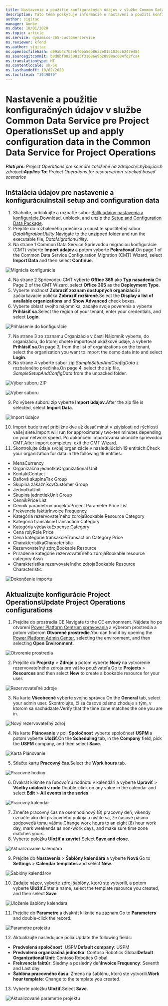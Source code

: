 ```yaml
---
title: Nastavenie a použitie konfiguračných údajov v službe Common Data Service pre Project Operations
description: Táto téma poskytuje informácie o nastavení a použití konfiguračných údajov v Project Operations.
author: sigitac
manager: Annbe
ms.date: 10/01/2020
ms.topic: article
ms.service: dynamics-365-customerservice
ms.reviewer: kfend
ms.author: sigitac
ms.openlocfilehash: d99ab4c7b2ebf6ba56b86a3e0151036c6247e484
ms.sourcegitcommit: b9d8bf00239815f31686e9b28998ac684fd2fca4
ms.translationtype: HT
ms.contentlocale: sk-SK
ms.lasthandoff: 10/02/2020
ms.locfileid: "3949070"
---
```

# <a name="set-up-and-apply-configuration-data-in-the-common-data-service-for-project-operations"></a><span data-ttu-id="e15dd-103">Nastavenie a použitie konfiguračných údajov v službe Common Data Service pre Project Operations</span><span class="sxs-lookup"><span data-stu-id="e15dd-103">Set up and apply configuration data in the Common Data Service for Project Operations</span></span>

<span data-ttu-id="e15dd-104">_**Platí pre:** Project Operations pre scenáre založené na zdrojoch/chýbajúcich zdrojoch_</span><span class="sxs-lookup"><span data-stu-id="e15dd-104">_**Applies To:** Project Operations for resource/non-stocked based scenarios_</span></span>

## <a name="install-setup-and-configuration-data"></a><span data-ttu-id="e15dd-105">Inštalácia údajov pre nastavenie a konfiguráciu</span><span class="sxs-lookup"><span data-stu-id="e15dd-105">Install setup and configuration data</span></span>

1. <span data-ttu-id="e15dd-106">Stiahnite, odblokujte a rozbaľte súbor [Balík údajov nastavenia a konfigurácie](https://download.microsoft.com/download/1/3/4/1349369c-6209-42b7-b3b4-5be0e67cacd8/ProjOpsSampleSetupData-%20Integrated%20UR1.zip).</span><span class="sxs-lookup"><span data-stu-id="e15dd-106">Download, unblock, and unzip the [Setup and Configuration Data Package](https://download.microsoft.com/download/1/3/4/1349369c-6209-42b7-b3b4-5be0e67cacd8/ProjOpsSampleSetupData-%20Integrated%20UR1.zip).</span></span>
2. <span data-ttu-id="e15dd-107">Prejdite do rozbaleného priečinka a spustite spustiteľný súbor *DataMigrationUtility*.</span><span class="sxs-lookup"><span data-stu-id="e15dd-107">Navigate to the unzipped folder and run the executable file, *DataMigrationUtility*.</span></span>
3. <span data-ttu-id="e15dd-108">Na strane 1 Common Data Service Sprievodcu migráciou konfigurácie (CMT) vyberte **Import údajov** a potom vyberte **Pokračovať**.</span><span class="sxs-lookup"><span data-stu-id="e15dd-108">On page 1 of the Common Data Service Configuration Migration (CMT) Wizard, select **Import Data** and then select **Continue**.</span></span>

![Migrácia konfigurácie](./media/1ConfigurationMigration.png)

4. <span data-ttu-id="e15dd-110">Na strane 2 Sprievodcu CMT vyberte **Office 365** ako **Typ nasadenia**.</span><span class="sxs-lookup"><span data-stu-id="e15dd-110">On Page 2 of the CMT Wizard, select **Office 365** as the **Deployment Type**.</span></span>
5. <span data-ttu-id="e15dd-111">Vyberte možnosť **Zobraziť zoznam dostupných organizácií** a začiarkavacie políčka **Zobraziť rozšírené**.</span><span class="sxs-lookup"><span data-stu-id="e15dd-111">Select the **Display a list of available organizations** and **Show Advanced** check boxes.</span></span>
6. <span data-ttu-id="e15dd-112">Vyberte oblasť svojho nájomníka, zadajte svoje poverenia a vyberte **Prihlásiť sa**.</span><span class="sxs-lookup"><span data-stu-id="e15dd-112">Select the region of your tenant, enter your credentials, and select **Login**.</span></span>

![Prihlásenie do konfigurácie](./media/2ConfigurationSignin.png)

7. <span data-ttu-id="e15dd-114">Na strane 3 zo zoznamu Organizácie v časti Nájomník vyberte, do organizáciu, do ktorej chcete importovať ukážkové údaje, a vyberte **Prihlásiť sa**.</span><span class="sxs-lookup"><span data-stu-id="e15dd-114">On page 3, from the list of organizations on the tenant, select the organization you want to import the demo data into and select **Login**.</span></span>
8. <span data-ttu-id="e15dd-115">Na strane 4 vyberte súbor zip *SampleSetupAndConfigData* z rozbaleného priečinka.</span><span class="sxs-lookup"><span data-stu-id="e15dd-115">On page 4, select the zip file, *SampleSetupAndConfigData* from the unpacked folder.</span></span>

![Výber súboru ZIP](./media/3ZipFile.png)

![Výber súboru](./media/4SelectAFile.png)

9. <span data-ttu-id="e15dd-118">Po výbere súboru zip vyberte **Import údajov**.</span><span class="sxs-lookup"><span data-stu-id="e15dd-118">After the zip file is selected, select **Import Data**.</span></span>

![Import údajov](./media/5ImportData.png)

10. <span data-ttu-id="e15dd-120">Import bude trvať približne dve až desať minút v závislosti od rýchlosti vašej siete.</span><span class="sxs-lookup"><span data-stu-id="e15dd-120">Import will run for approximately two-ten minutes depending on your network speed.</span></span> <span data-ttu-id="e15dd-121">Po dokončení importovania ukončite sprievodcu CMT.</span><span class="sxs-lookup"><span data-stu-id="e15dd-121">After import completes, exit the CMT Wizard.</span></span> 
11. <span data-ttu-id="e15dd-122">Skontrolujte údaje svojej organizácie v nasledujúcich 19 entitách:</span><span class="sxs-lookup"><span data-stu-id="e15dd-122">Check your organization for data in the following 19 entities:</span></span>

  - <span data-ttu-id="e15dd-123">Mena</span><span class="sxs-lookup"><span data-stu-id="e15dd-123">Currency</span></span>
  - <span data-ttu-id="e15dd-124">Organizačná jednotka</span><span class="sxs-lookup"><span data-stu-id="e15dd-124">Organizational Unit</span></span>
  - <span data-ttu-id="e15dd-125">Kontakt</span><span class="sxs-lookup"><span data-stu-id="e15dd-125">Contact</span></span>
  - <span data-ttu-id="e15dd-126">Daňová skupina</span><span class="sxs-lookup"><span data-stu-id="e15dd-126">Tax Group</span></span>
  - <span data-ttu-id="e15dd-127">Skupina zákazníkov</span><span class="sxs-lookup"><span data-stu-id="e15dd-127">Customer Group</span></span>
  - <span data-ttu-id="e15dd-128">Jednotka</span><span class="sxs-lookup"><span data-stu-id="e15dd-128">Unit</span></span>
  - <span data-ttu-id="e15dd-129">Skupina jednotiek</span><span class="sxs-lookup"><span data-stu-id="e15dd-129">Unit Group</span></span>
  - <span data-ttu-id="e15dd-130">Cenník</span><span class="sxs-lookup"><span data-stu-id="e15dd-130">Price List</span></span>
  - <span data-ttu-id="e15dd-131">Cenník parametrov projektu</span><span class="sxs-lookup"><span data-stu-id="e15dd-131">Project Parameter Price List</span></span>
  - <span data-ttu-id="e15dd-132">Frekvencia faktúr</span><span class="sxs-lookup"><span data-stu-id="e15dd-132">Invoice Frequency</span></span>
  - <span data-ttu-id="e15dd-133">Kategória rezervovateľného zdroja</span><span class="sxs-lookup"><span data-stu-id="e15dd-133">Bookable Resource Category</span></span>
  - <span data-ttu-id="e15dd-134">Kategória transakcie</span><span class="sxs-lookup"><span data-stu-id="e15dd-134">Transaction Category</span></span>
  - <span data-ttu-id="e15dd-135">Kategória výdavku</span><span class="sxs-lookup"><span data-stu-id="e15dd-135">Expense Category</span></span>
  - <span data-ttu-id="e15dd-136">Cena roly</span><span class="sxs-lookup"><span data-stu-id="e15dd-136">Role Price</span></span>
  - <span data-ttu-id="e15dd-137">Cena kategórie transakcie</span><span class="sxs-lookup"><span data-stu-id="e15dd-137">Transaction Category Price</span></span>
  - <span data-ttu-id="e15dd-138">Charakteristika</span><span class="sxs-lookup"><span data-stu-id="e15dd-138">Characteristic</span></span>
  - <span data-ttu-id="e15dd-139">Rezervovateľný zdroj</span><span class="sxs-lookup"><span data-stu-id="e15dd-139">Bookable Resource</span></span>
  - <span data-ttu-id="e15dd-140">Priradenie kategórie rezervovateľného zdroja</span><span class="sxs-lookup"><span data-stu-id="e15dd-140">Bookable resource category Assn</span></span>
  - <span data-ttu-id="e15dd-141">Charakteristika rezervovateľného zdroja</span><span class="sxs-lookup"><span data-stu-id="e15dd-141">Bookable Resource Characteristic</span></span>

![Dokončenie importu](./media/6CompleteImport.png)

## <a name="update-project-operations-configurations"></a><span data-ttu-id="e15dd-143">Aktualizujte konfigurácie Project Operations</span><span class="sxs-lookup"><span data-stu-id="e15dd-143">Update Project Operations configurations</span></span>

1. <span data-ttu-id="e15dd-144">Prejdite do prostredia CE.</span><span class="sxs-lookup"><span data-stu-id="e15dd-144">Navigate to the CE environment.</span></span> <span data-ttu-id="e15dd-145">Nájdete ho po otvorení [Power Platform Centrum spravovania](https://admin.powerplatform.microsoft.com/environments) a výberom prostredia a potom výberom **Otvorené prostredie**.</span><span class="sxs-lookup"><span data-stu-id="e15dd-145">You can find it by opening the [Power Platform Admin Center](https://admin.powerplatform.microsoft.com/environments), selecting the environment, and then selecting **Open Environment**.</span></span> 

![Otvorenie prostredia](./media/7OpenEnvironment.png)

2. <span data-ttu-id="e15dd-147">Prejdite do **Projekty** > **Zdroje** a potom vyberte **Nový** na vytvorenie rezervovateľného zdroja pre vášho používateľa.</span><span class="sxs-lookup"><span data-stu-id="e15dd-147">Go to **Projects** > **Resources** and then select **New** to create a bookable resource for your user.</span></span>

![Rezervovateľné zdroje](./media/8BookableResources.png)

3. <span data-ttu-id="e15dd-149">Na karte **Všeobecné** vyberte svojho správcu.</span><span class="sxs-lookup"><span data-stu-id="e15dd-149">On the **General** tab, select your admin user.</span></span> <span data-ttu-id="e15dd-150">Skontrolujte, či sa časové pásmo zhoduje s tým, v ktorom sa nachádzate.</span><span class="sxs-lookup"><span data-stu-id="e15dd-150">Verify that the time zone matches the one you are in.</span></span> 

![Nový rezervovateľný zdroj](./media/9NewBookableResource.png)

4. <span data-ttu-id="e15dd-152">Na karte **Plánovanie** v poli **Spoločnosť** vyberte spoločnosť **USPM** a potom vyberte **Uložiť**.</span><span class="sxs-lookup"><span data-stu-id="e15dd-152">On the **Scheduling** tab, in the **Company** field, pick the **USPM** company, and then select **Save**.</span></span> 

![Karta Plánovanie](./media/10SchedulingTab.png)

5. <span data-ttu-id="e15dd-154">Stlačte kartu **Pracovný čas**.</span><span class="sxs-lookup"><span data-stu-id="e15dd-154">Select the **Work hours** tab.</span></span>  

![Pracovné hodiny](./media/11WorkHours.png)

6. <span data-ttu-id="e15dd-156">Dvakrát kliknite na ľubovoľnú hodnotu v kalendári a vyberte **Upraviť** > **Všetky udalosti v rade**.</span><span class="sxs-lookup"><span data-stu-id="e15dd-156">Double-click on any value in the calendar and select **Edit** > **All events in the series**.</span></span> 

![Pracovný kalendár](./media/12WorkCalendar.png)

7. <span data-ttu-id="e15dd-158">Zmeňte pracovný čas na osemhodinový (8) pracovný deň, víkendy označte ako dni pracovného pokoja a uistite sa, že časové pásmo zodpovedá tomu vášmu.</span><span class="sxs-lookup"><span data-stu-id="e15dd-158">Change work hours to an eight (8) hour work day, mark weekends as non-work days, and make sure time zone matches yours.</span></span> 
8. <span data-ttu-id="e15dd-159">Vyberte položku **Uložiť a zavrieť**.</span><span class="sxs-lookup"><span data-stu-id="e15dd-159">Select **Save and close**.</span></span>

![Aktualizovanie kalendára](./media/13UpdateCalendar.png)

9. <span data-ttu-id="e15dd-161">Prejdite do **Nastavenia** > **Šablóny kalendára** a vyberte **Nová**.</span><span class="sxs-lookup"><span data-stu-id="e15dd-161">Go to **Settings** > **Calendar templates** and select **New**.</span></span>
 
 ![Šablóny kalendárov](./media/14CalendarTemplates.png)
 
 10. <span data-ttu-id="e15dd-163">Zadajte názov, vyberte zdroj šablóny, ktorú ste vytvorili, a potom vyberte **Uložiť**.</span><span class="sxs-lookup"><span data-stu-id="e15dd-163">Enter a name, select the template resource you created, and then select **Save**.</span></span> 
 
 ![Uloženie šablóny kalendára](./media/15SaveCalendarTemplate.png)
 
 11. <span data-ttu-id="e15dd-165">Prejdite do **Parametre** a dvakrát kliknite na záznam.</span><span class="sxs-lookup"><span data-stu-id="e15dd-165">Go to **Parameters** and double-click the record.</span></span> 
 
 ![Parametre projektu](./media/16ProjectParameters.png)
 
12. <span data-ttu-id="e15dd-167">Aktualizujte nasledujúce polia:</span><span class="sxs-lookup"><span data-stu-id="e15dd-167">Update the following fields:</span></span>

 - <span data-ttu-id="e15dd-168">**Predvolená spoločnosť**: USPM</span><span class="sxs-lookup"><span data-stu-id="e15dd-168">**Default company**: USPM</span></span>
 - <span data-ttu-id="e15dd-169">**Predvolená organizačná jednotka**: Contoso Robotics Global</span><span class="sxs-lookup"><span data-stu-id="e15dd-169">**Default Organizational Unit**: Contoso Robotics Global</span></span>
 - <span data-ttu-id="e15dd-170">**Frekvencia faktúr**: Siedmy a posledný deň</span><span class="sxs-lookup"><span data-stu-id="e15dd-170">**Invoice Frequency**: Seventh and Last day</span></span>
 - <span data-ttu-id="e15dd-171">**Šablóna pracovného času**: Zmena na šablónu, ktorú ste vytvorili.</span><span class="sxs-lookup"><span data-stu-id="e15dd-171">**Work hour template**: Change to the template you created.</span></span>

13. <span data-ttu-id="e15dd-172">Vyberte položku **Uložiť**.</span><span class="sxs-lookup"><span data-stu-id="e15dd-172">Select **Save**.</span></span> 

![Aktualizované parametre projektu](./media/17UpdatedProjectParameters.png)
